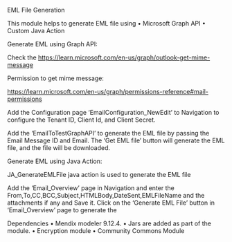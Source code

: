 EML File Generation

This module helps to generate EML file using 
•	Microsoft Graph API 
•	Custom Java Action

Generate EML using Graph API:

Check the https://learn.microsoft.com/en-us/graph/outlook-get-mime-message

Permission to get mime message:

https://learn.microsoft.com/en-us/graph/permissions-reference#mail-permissions

Add the Configuration page ‘EmailConfiguration_NewEdit’ to Navigation to configure the Tenant ID, Client Id, and Client Secret.

Add the ‘EmailToTestGraphAPI’ to generate the EML file by passing the Email Message ID and Email. The ‘Get EML file’ button will generate the EML file, and the file will be downloaded.

Generate EML using Java Action:

JA_GenerateEMLFile java action is used to generate the EML file 

Add the ‘Email_Overview’ page in Navigation and enter the From,To,CC,BCC,Subject,HTMLBody,DateSent,EMLFileName and the attachments if any and Save it.
Click on the ‘Generate EML File’ button in ‘Email_Overview’ page to generate the 

Dependencies
•	Mendix modeler 9.12.4.
•	Jars are added as part of the module.
•	Encryption module
•	Community Commons Module
